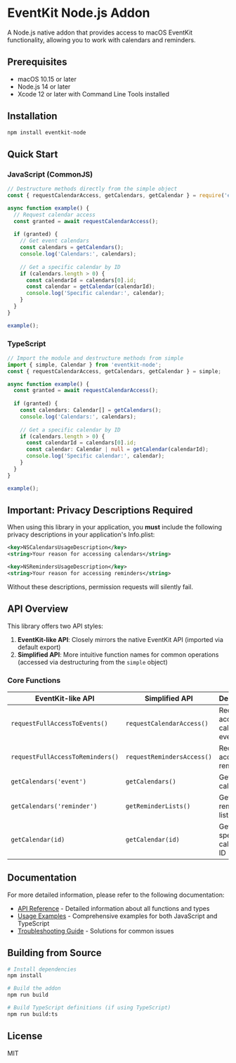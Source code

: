 # EventKit Node.js Addon

A Node.js native addon that provides access to macOS EventKit functionality, allowing you to work with calendars and reminders.

## Prerequisites

- macOS 10.15 or later
- Node.js 14 or later
- Xcode 12 or later with Command Line Tools installed

## Installation

```bash
npm install eventkit-node
```

## Quick Start

### JavaScript (CommonJS)

```javascript
// Destructure methods directly from the simple object
const { requestCalendarAccess, getCalendars, getCalendar } = require('eventkit-node').simple;

async function example() {
  // Request calendar access
  const granted = await requestCalendarAccess();
  
  if (granted) {
    // Get event calendars
    const calendars = getCalendars();
    console.log('Calendars:', calendars);
    
    // Get a specific calendar by ID
    if (calendars.length > 0) {
      const calendarId = calendars[0].id;
      const calendar = getCalendar(calendarId);
      console.log('Specific calendar:', calendar);
    }
  }
}

example();
```

### TypeScript

```typescript
// Import the module and destructure methods from simple
import { simple, Calendar } from 'eventkit-node';
const { requestCalendarAccess, getCalendars, getCalendar } = simple;

async function example() {
  const granted = await requestCalendarAccess();
  
  if (granted) {
    const calendars: Calendar[] = getCalendars();
    console.log('Calendars:', calendars);
    
    // Get a specific calendar by ID
    if (calendars.length > 0) {
      const calendarId = calendars[0].id;
      const calendar: Calendar | null = getCalendar(calendarId);
      console.log('Specific calendar:', calendar);
    }
  }
}

example();
```

## Important: Privacy Descriptions Required

When using this library in your application, you **must** include the following privacy descriptions in your application's Info.plist:

```xml
<key>NSCalendarsUsageDescription</key>
<string>Your reason for accessing calendars</string>

<key>NSRemindersUsageDescription</key>
<string>Your reason for accessing reminders</string>
```

Without these descriptions, permission requests will silently fail.

## API Overview

This library offers two API styles:

1. **EventKit-like API**: Closely mirrors the native EventKit API (imported via default export)
2. **Simplified API**: More intuitive function names for common operations (accessed via destructuring from the `simple` object)

### Core Functions

| EventKit-like API | Simplified API | Description |
|-------------------|----------------|-------------|
| `requestFullAccessToEvents()` | `requestCalendarAccess()` | Request access to calendar events |
| `requestFullAccessToReminders()` | `requestRemindersAccess()` | Request access to reminders |
| `getCalendars('event')` | `getCalendars()` | Get event calendars |
| `getCalendars('reminder')` | `getReminderLists()` | Get reminder lists |
| `getCalendar(id)` | `getCalendar(id)` | Get a specific calendar by ID |

## Documentation

For more detailed information, please refer to the following documentation:

- [API Reference](docs/api-reference.md) - Detailed information about all functions and types
- [Usage Examples](docs/examples.md) - Comprehensive examples for both JavaScript and TypeScript
- [Troubleshooting Guide](docs/troubleshooting.md) - Solutions for common issues

## Building from Source

```bash
# Install dependencies
npm install

# Build the addon
npm run build

# Build TypeScript definitions (if using TypeScript)
npm run build:ts
```

## License

MIT